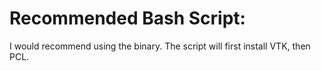 # Recommended Bash Script:

I would recommend using the binary. The script will first install VTK, then PCL.
